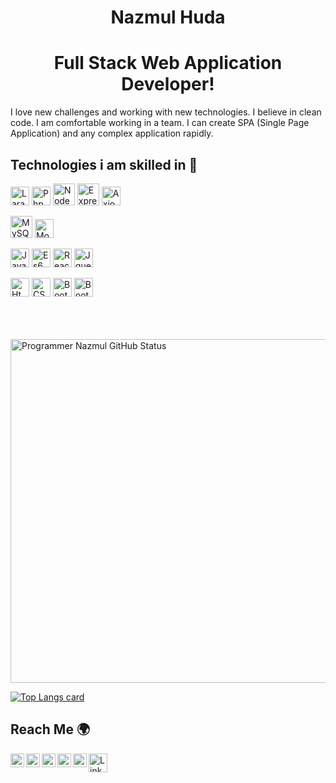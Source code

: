 <p align="center"> 
 <h1 align="center">Nazmul Huda</h1>
 <h1 align="center">Full Stack Web Application Developer!</h1>
</p>

<p>I love new challenges and working with new 
technologies. I believe in clean code. I
am comfortable working in a team. I
can create SPA (Single Page
Application) and any complex 
application rapidly.</p>

<h2>Technologies i am skilled in 🥰</h2>

<p align="left">
<img alt="Laravel" height="30px" src="https://i.ibb.co/JtXB2X7/laravel.png"/>
<img alt="Php" height="30px" src="https://i.ibb.co/BNwjGbf/php.png"/>
<img alt="Node" height="35px" src="https://i.ibb.co/bPdxrfX/node.png"/>
<img alt="ExpressJS" height="35px" src="https://i.ibb.co/1fhtLx6/express.png"/>
<img alt="Axios" height="30px" src="https://i.ibb.co/94V5h9t/axios.png"/>
</p>


<p align="left">
<img alt="MySQL" height="35px" src="https://i.ibb.co/jkXdggM/mysql.png"/>
<img alt="MongoDB" height="30px" src="https://i.ibb.co/WWPpgk6/mong.png"/>
</p>

<p align="left">
<img alt="JavaScript" height="30px" src="https://i.ibb.co/61g7YkM/js.png"/>
<img alt="Es6" height="30px" src="https://i.ibb.co/PmwdCjD/es6.png"/>
<img alt="ReactJS" height="30px" src="https://i.ibb.co/YZ1dm4M/react.png"/>
<img alt="Jquery" height="30px" src="https://i.ibb.co/kB27Pjc/jquery.png"/>
</p>

<p align="left">
<img alt="Html" height="30px" src="https://i.ibb.co/zmxY6GR/html.png"/>
<img alt="CSS" height="30px" src="https://i.ibb.co/Z6bqpxT/css.jpg"/>  
<img alt="Bootstrap" height="30px" src="https://i.ibb.co/J7dzLDp/bootstrap.jpg"/>
<img alt="Bootstrap" height="30px" src="https://i.ibb.co/hf2nSC6/meterial.png"/>
</p>
</br></br></br> 
<img align="center" width="550px" alt="Programmer Nazmul GitHub Status"  src="https://github-readme-stats.vercel.app/api?username=pronazmul&show_icons=true"/>

[![Top Langs card](https://github-readme-stats.vercel.app/api/top-langs/?username=pronazmul&layout=compact)](https://github.com/pronazmul)

<h2>Reach Me 🌍</h2>
<a href="https://www.linkedin.com/in/pronazmul/" target="_blank">
  <img align="left" alt="LinkedIn" width="22px" src="https://cdn.jsdelivr.net/npm/simple-icons@v3/icons/linkedin.svg" />
</a>
<a href="https://www.facebook.com/devnazmul/" target="_blank">
  <img align="left" alt="Facebook" width="22px" src="https://cdn.jsdelivr.net/npm/simple-icons@v3/icons/facebook.svg" />
</a>
<a href="https://twitter.com/pronazmul" target="_blank">
  <img align="left" alt="Facebook" width="22px" src="https://cdn.jsdelivr.net/npm/simple-icons@v3/icons/twitter.svg" />
</a>
<a href="mailto:developernazmul@gmail.com" target="_blank"> 
  <img align="left" alt="Mail" width="22px" src="https://cdn.jsdelivr.net/npm/simple-icons@v3/icons/gmail.svg" /> 
</a>
<a href="https://www.pinterest.com/pronazmul/" target="_blank"> 
  <img align="left" alt="Mail" width="22px" src="https://cdn.jsdelivr.net/npm/simple-icons@v3/icons/pinterest.svg" /> 
</a> 
<a target="_blank" href="https://drive.google.com/file/d/194DhKG1A7mft6CON3eFJdtxsj098HQ2r/view" >
  <img align="left" alt="LinkedIn" width="30px" src="https://i.ibb.co/CPhgXkr/523-5230227-resume-png-transparent-images-resume-cv-logo-png.png" />
</a>
 
